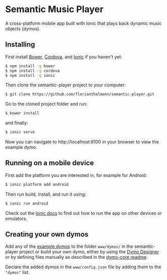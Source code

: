 Semantic Music Player
=====================

A cross-platform mobile app built with Ionic that plays back dynamic music objects (dymos).

## Installing

First install [Bower](http://bower.io/#install-bower), [Cordova](https://cordova.apache.org/#getstarted), and [Ionic](http://ionicframework.com/getting-started) if you haven't yet:
```bash
$ npm install -g bower
$ npm install -g cordova
$ npm install -g ionic
```

Then clone the semantic-player project to your computer:
```bash
$ git clone https://github.com/florianthalmann/semantic-player.git
```

Go to the cloned project folder and run:
```bash
$ bower install
```
and finally:
```bash
$ ionic serve
```

Now you can navigate to http://localhost:8100 in your browser to view the example dymo.

## Running on a mobile device

First add the platform you are interested in, for example for Android:
```bash
$ ionic platform add android
```
Then run build, install, and run it using:
```bash
$ ionic run android
```

Check out the [Ionic docs](http://ionicframework.com/docs/cli/run.html) to find out how to run the app on other devices or emulators.

## Creating your own dymos

Add any of the [example dymos](https://github.com/florianthalmann/example-dymos.git) to the folder `www/dymos/` in the semantic-player project or build your own dymo, either by using the [Dymo Designer](https://github.com/florianthalmann/dymo-designer.git) or by defining files manually as described in the [dymo-core readme](https://github.com/florianthalmann/dymo-core.git).

Declare the added dymos in the `www/config.json` file by adding them to the `"dymos"` list.
